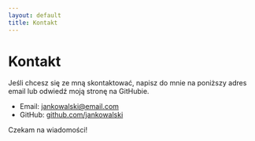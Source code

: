 ```yaml
---
layout: default
title: Kontakt
---
```


# Kontakt

Jeśli chcesz się ze mną skontaktować, napisz do mnie na poniższy adres email lub odwiedź moją stronę na GitHubie.

- Email: [jankowalski@email.com](mailto:jankowalski@email.com)
- GitHub: [github.com/jankowalski](https://github.com/jankowalski)

Czekam na wiadomości!
